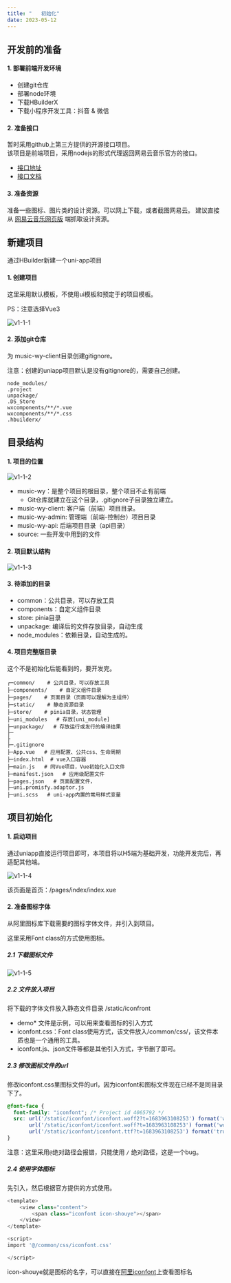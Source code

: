 ```yaml
---
title: "   初始化"
date: 2023-05-12
---
```

##  开发前的准备
#### 1. 部署前端开发环境
- 创建git仓库
- 部署node环境
- 下载HBuilderX
- 下载小程序开发工具：抖音 & 微信

#### 2. 准备接口
暂时采用github上第三方提供的开源接口项目。  
该项目是前端项目，采用nodejs的形式代理返回网易云音乐官方的接口。

- [接口地址](https://github.com/Binaryify/NeteaseCloudMusicApi)
- [接口文档](https://binaryify.github.io/NeteaseCloudMusicApi/#/)

#### 3. 准备资源
准备一些图标、图片类的设计资源。可以网上下载，或者截图网易云。
建议直接从 [网易云音乐网页版](https://music.163.com/)  端抓取设计资源。

## 新建项目
通过HBuilder新建一个uni-app项目

#### 1. 创建项目
这里采用默认模板，不使用ui模板和预定于的项目模板。

PS：注意选择Vue3

![v1-1-1](/img/item/music-wy/v1-1-1.jpg)


#### 2. 添加git仓库
为 music-wy-client目录创建gitignore。

注意：创建的uniapp项目默认是没有gitignore的，需要自己创建。
```gitignore
node_modules/
.project
unpackage/
.DS_Store
wxcomponents/**/*.vue
wxcomponents/**/*.css
.hbuilderx/
```

## 目录结构
#### 1. 项目的位置
![v1-1-2](/img/item/music-wy/v1-1-2.jpg)

- music-wy：是整个项目的根目录，整个项目不止有前端
    - Git仓库就建立在这个目录，.gitignore子目录独立建立。
- music-wy-client: 客户端（前端）项目目录。
- music-wy-admin: 管理端（前端-控制台）项目目录
- music-wy-api: 后端项目目录（api目录）
- source: 一些开发中用到的文件

#### 2. 项目默认结构
![v1-1-3](/img/item/music-wy/v1-1-3.jpg)

#### 3. 待添加的目录
- common：公共目录，可以存放工具
- components：自定义组件目录
- store: pinia目录
- unpackage: 编译后的文件存放目录，自动生成
- node_modules：依赖目录，自动生成的。

#### 4. 项目完整版目录
这个不是初始化后能看到的，要开发完。
```text
┌─common/    # 公共目录，可以存放工具
├─components/    # 自定义组件目录
├─pages/    # 页面目录（页面可以理解为主组件）
├─static/    # 静态资源目录
├─store/    # pinia目录，状态管理
├─uni_modules   # 存放[uni_module]
├─unpackage/   # 存放运行或发行的编译结果
├─
├
├─.gitignore  
├─App.vue   # 应用配置、公共css、生命周期
├─index.html  # vue入口容器
├─main.js   # 同Vue项目，Vue初始化入口文件
├─manifest.json   # 应用级配置文件
├─pages.json   # 页面配置文件，
├─uni.promisfy.adaptor.js
├─uni.scss   # uni-app内置的常用样式变量
```

## 项目初始化
#### 1. 启动项目
通过uniapp直接运行项目即可，本项目将以H5端为基础开发，功能开发完后，再适配其他端。

![v1-1-4](/img/item/music-wy/v1-1-4.jpg)

该页面是首页：/pages/index/index.xue

#### 2. 准备图标字体
从阿里图标库下载需要的图标字体文件，并引入到项目。

这里采用Font class的方式使用图标。

##### 2.1 下载图标文件
![v1-1-5](/img/item/music-wy/v1-1-5.jpg)

##### 2.2 文件放入项目
将下载的字体文件放入静态文件目录 /static/iconfront

- demo* 文件是示例，可以用来查看图标的引入方式
- iconfont.css：Font class使用方式，该文件放入/common/css/，该文件本质也是一个通用的工具。
- iconfont.js、json文件等都是其他引入方式，字节删了即可。

##### 2.3 修改图标文件的url
修改iconfont.css里图标文件的url，因为iconfont和图标文件现在已经不是同目录下了。
```css
@font-face {
  font-family: "iconfont"; /* Project id 4065792 */
  src: url('/static/iconfont/iconfont.woff2?t=1683963108253') format('woff2'),
       url('/static/iconfont/iconfont.woff?t=1683963108253') format('woff'),
       url('/static/iconfont/iconfont.ttf?t=1683963108253') format('truetype');
}
```
注意：这里采用`@`绝对路径会报错，只能使用 `/` 绝对路径，这是一个bug。

##### 2.4 使用字体图标
先引入，然后根据官方提供的方式使用。
```js
<template>
	<view class="content">
		<span class="iconfont icon-shouye"></span>
	</view>
</template>

<script>
import '@/common/css/iconfont.css' 

</script>
```
icon-shouye就是图标的名字，可以直接在[阿里iconfont](https://www.iconfont.cn/manage/index?spm=a313x.7781069.1998910419.22&manage_type=myprojects&projectId=4065792&keyword=&project_type=&page=)上查看图标名


